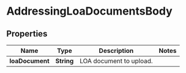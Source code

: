 # AddressingLoaDocumentsBody

## Properties
Name | Type | Description | Notes
------------ | ------------- | ------------- | -------------
**loaDocument** | **String** | LOA document to upload. | 
